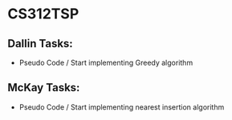 # CS312TSP

## Dallin Tasks:
  - Pseudo Code / Start implementing Greedy algorithm

## McKay Tasks:
  - Pseudo Code / Start implementing nearest insertion algorithm


